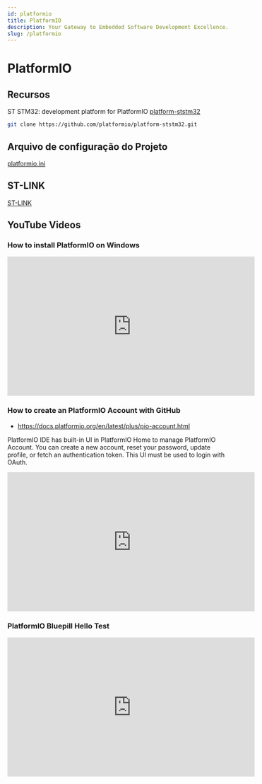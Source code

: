 ```yaml
---
id: platformio
title: PlatformIO
description: Your Gateway to Embedded Software Development Excellence.
slug: /platformio
---
```


# PlatformIO

## Recursos

ST STM32: development platform for PlatformIO
[platform-ststm32](https://github.com/platformio/platform-ststm32)

```bash
git clone https://github.com/platformio/platform-ststm32.git
```

## Arquivo de configuração do Projeto

[platformio.ini](https://docs.platformio.org/en/latest/projectconf/index.html)

## ST-LINK

[ST-LINK](https://docs.platformio.org/en/latest/plus/debug-tools/stlink.html)


## YouTube Videos
### How to install PlatformIO on Windows

<iframe width="560" height="315" src="https://www.youtube.com/embed/-DstZgd52YI?si=orKtFCR-2VK9JMtp" title="YouTube video player" frameborder="0" allow="accelerometer; autoplay; clipboard-write; encrypted-media; gyroscope; picture-in-picture; web-share" referrerpolicy="strict-origin-when-cross-origin" allowfullscreen></iframe>


### How to create an PlatformIO Account with GitHub

- https://docs.platformio.org/en/latest/plus/pio-account.html

PlatformIO IDE has built-in UI in PlatformIO Home to manage PlatformIO Account. You can create a new account, reset your password, update profile, or fetch an authentication token. This UI must be used to login with OAuth.

<iframe width="560" height="315" src="https://www.youtube.com/embed/eGjA48VkL1s?si=1XwfLk9BkxWc89hE" title="YouTube video player" frameborder="0" allow="accelerometer; autoplay; clipboard-write; encrypted-media; gyroscope; picture-in-picture; web-share" referrerpolicy="strict-origin-when-cross-origin" allowfullscreen></iframe>


### PlatformIO Bluepill Hello Test

<iframe width="560" height="315" src="https://www.youtube.com/embed/lbhBO_BxT9I?si=66wYh60_ObPK8yoB" title="YouTube video player" frameborder="0" allow="accelerometer; autoplay; clipboard-write; encrypted-media; gyroscope; picture-in-picture; web-share" referrerpolicy="strict-origin-when-cross-origin" allowfullscreen></iframe>

